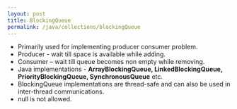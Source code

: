 ```yaml
---
layout: post
title: BlockingQueue
permalink: /java/collections/blockingQueue
---
```


* Primarily used for implementing producer consumer problem.
* Producer - wait till space is available while adding.
* Consumer – wait till queue becomes non empty while removing.
* Java implementations - **ArrayBlockingQueue, LinkedBlockingQueue, PriorityBlockingQueue, SynchronousQueue** etc.
* BlockingQueue implementations are thread-safe and can also be used in inter-thread communications. 
* null is not allowed. 
